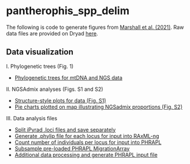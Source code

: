 # pantherophis_spp_delim

The following is code to generate figures from [Marshall et al. (2021)](https://www.sciencedirect.com/science/article/abs/pii/S1055790321001275). Raw data files are provided on Dryad [here](LINKHERE).

## Data visualization

I. Phylogenetic trees (Fig. 1)
* [Phylogenetic trees for mtDNA and NGS data](https://github.com/eachambers/pantherophis_spp_delim/blob/main/Fig1_phylotrees.R)

II. NGSAdmix analyses (Figs. S1 and S2)
* [Structure-style plots for data (Fig. S1)](https://github.com/eachambers/pantherophis_spp_delim/blob/main/FigS1_NGSadmix.R)
* [Pie charts plotted on map illustrating NGSadmix proportions (Fig. S2)](https://github.com/eachambers/pantherophis_spp_delim/blob/main/FigS2_popgen.R)

III. Data analysis files
* [Split iPyrad .loci files and save separately](https://github.com/eachambers/pantherophis_spp_delim/blob/main/Split_loci_file.ipynb)
* [Generate .phylip file for each locus for input into RAxML-ng](https://github.com/eachambers/pantherophis_spp_delim/blob/main/processing_loci_files.R)
* [Count number of individuals per locus for input into PHRAPL](https://github.com/eachambers/pantherophis_spp_delim/blob/main/count_pop_loci.R)
* [Subsample pre-loaded PHRAPL MigrationArray](https://github.com/eachambers/pantherophis_spp_delim/blob/main/subsample_migration_array.R)
* [Additional data processing and generate PHRAPL input file](https://github.com/eachambers/pantherophis_spp_delim/blob/main/PHRAPL_workthrough.R)
